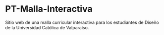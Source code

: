# PT-Malla-Interactiva
Sitio web de una malla curricular interactiva para los estudiantes de Diseño de la Universidad Católica de Valparaíso.
